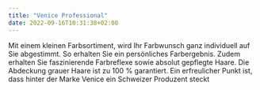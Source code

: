 ```yaml
---
title: "Venice Professional"
date: 2022-09-16T10:31:38+02:00
---
```


Mit einem kleinen Farbsortiment, wird Ihr Farbwunsch ganz individuell auf Sie abgestimmt. 
So erhalten Sie ein persönliches Farbergebnis.
Zudem erhalten Sie faszinierende Farbreflexe sowie absolut gepflegte Haare.
Die Abdeckung grauer Haare ist zu 100 % garantiert.
Ein erfreulicher Punkt ist, dass hinter der Marke Venice ein Schweizer Produzent steckt